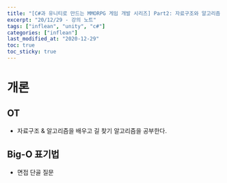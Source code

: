 ```yaml
---
title: "[C#과 유니티로 만드는 MMORPG 게임 개발 시리즈] Part2: 자료구조와 알고리즘 강의 노트"
excerpt: "20/12/29 - 강의 노트"
tags: ["inflean", "unity", "c#"]
categories: ["inflean"]
last_modified_at: "2020-12-29"
toc: true
toc_sticky: true
---
```

# 개론
## OT
* 자료구조 & 알고리즘을 배우고 길 찾기 알고리즘을 공부한다.
&nbsp;

## Big-O 표기법
* 면접 단골 질문


